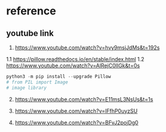 # reference

## youtube link

1. https://www.youtube.com/watch?v=hvy9msjJdMs&t=192s

1.1 https://pillow.readthedocs.io/en/stable/index.html
1.2 https://www.youtube.com/watch?v=AlRejC0lIGk&t=0s

```python
python3 -m pip install --upgrade Pillow
# from PIL import Image 
# image library 
```

2. https://www.youtube.com/watch?v=E11msL3NsUs&t=1s

3. https://www.youtube.com/watch?v=lFfhP0uyzSU

4. https://www.youtube.com/watch?v=BFvJ2pojDg0
